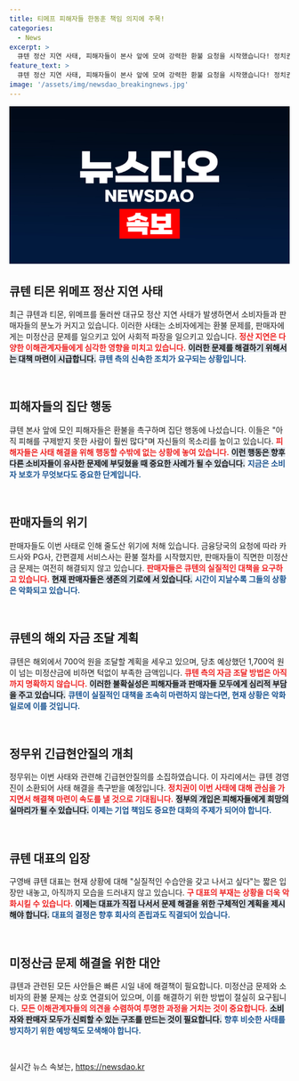 ```yaml
---
title: 티메프 피해자들 한동훈 책임 의지에 주목!
categories:
  - News
excerpt: >
  큐텐 정산 지연 사태, 피해자들이 본사 앞에 모여 강력한 환불 요청을 시작했습니다! 정치권의 압박 속, 카드사와 간편결제사의 환불이 진행되고 있는 가운데, 구영배 대표는 여전히 모습조차 드러내지 않고 있습니다. 과연 사태 해결의 실마리는 무엇일까요?
feature_text: >
  큐텐 정산 지연 사태, 피해자들이 본사 앞에 모여 강력한 환불 요청을 시작했습니다! 정치권의 압박 속, 카드사와 간편결제사의 환불이 진행되고 있는 가운데, 구영배 대표는 여전히 모습조차 드러내지 않고 있습니다. 과연 사태 해결의 실마리는 무엇일까요?
image: '/assets/img/newsdao_breakingnews.jpg'
---
```


<p><img src="/assets/img/newsdao_breakingnews.jpg" alt="implanttips 속보" /></p>

<h2 data-ke-size="size26">큐텐 티몬 위메프 정산 지연 사태</h2>

<p data-ke-size="size16">최근 큐텐과 티몬, 위메프를 둘러싼 대규모 정산 지연 사태가 발생하면서 소비자들과 판매자들의 분노가 커지고 있습니다. 이러한 사태는 소비자에게는 환불 문제를, 판매자에게는 미정산금 문제를 일으키고 있어 사회적 파장을 일으키고 있습니다. <b><span style="color: #ee2323;">정산 지연은 다양한 이해관계자들에게 심각한 영향을 미치고 있습니다.</span></b> <b><span style="background-color: #21538527;">이러한 문제를 해결하기 위해서는 대책 마련이 시급합니다.</span></b> <b><span style="color: #1a5490;">큐텐 측의 신속한 조치가 요구되는 상황입니다.</span></b></p>

<p data-ke-size="size16">&nbsp;</p>

<h2 data-ke-size="size26">피해자들의 집단 행동</h2>

<p data-ke-size="size16">큐텐 본사 앞에 모인 피해자들은 환불을 촉구하며 집단 행동에 나섰습니다. 이들은 "아직 피해를 구제받지 못한 사람이 훨씬 많다"며 자신들의 목소리를 높이고 있습니다. <b><span style="color: #ee2323;"> 피해자들은 사태 해결을 위해 행동할 수밖에 없는 상황에 놓여 있습니다.</span></b> <b><span style="background-color: #21538527;">이런 행동은 향후 다른 소비자들이 유사한 문제에 부딪혔을 때 중요한 사례가 될 수 있습니다.</span></b> <b><span style="color: #1a5490;"> 지금은 소비자 보호가 무엇보다도 중요한 단계입니다.</span></b></p>

<p data-ke-size="size16">&nbsp;</p>

<h2 data-ke-size="size26">판매자들의 위기</h2>

<p data-ke-size="size16">판매자들도 이번 사태로 인해 줄도산 위기에 처해 있습니다. 금융당국의 요청에 따라 카드사와 PG사, 간편결제 서비스사는 환불 절차를 시작했지만, 판매자들이 직면한 미정산금 문제는 여전히 해결되지 않고 있습니다. <b><span style="color: #ee2323;">판매자들은 큐텐의 실질적인 대책을 요구하고 있습니다.</span></b> <b><span style="background-color: #21538527;">현재 판매자들은 생존의 기로에 서 있습니다.</span></b> <b><span style="color: #1a5490;">시간이 지날수록 그들의 상황은 악화되고 있습니다.</span></b></p>

<p data-ke-size="size16">&nbsp;</p>

<h2 data-ke-size="size26">큐텐의 해외 자금 조달 계획</h2>

<p data-ke-size="size16">큐텐은 해외에서 700억 원을 조달할 계획을 세우고 있으며, 당초 예상했던 1,700억 원이 넘는 미정산금에 비하면 턱없이 부족한 금액입니다. <b><span style="color: #ee2323;">큐텐 측의 자금 조달 방법은 아직까지 명확하지 않습니다.</span></b> <b><span style="background-color: #21538527;">이러한 불확실성은 피해자들과 판매자들 모두에게 심리적 부담을 주고 있습니다.</span></b> <b><span style="color: #1a5490;">큐텐이 실질적인 대책을 조속히 마련하지 않는다면, 현재 상황은 악화일로에 이를 것입니다.</span></b></p>

<p data-ke-size="size16">&nbsp;</p>

<h2 data-ke-size="size26">정무위 긴급현안질의 개최</h2>

<p data-ke-size="size16">정무위는 이번 사태와 관련해 긴급현안질의를 소집하였습니다. 이 자리에서는 큐텐 경영진이 소환되어 사태 해결을 촉구받을 예정입니다. <b><span style="color: #ee2323;">정치권이 이번 사태에 대해 관심을 가지면서 해결책 마련이 속도를 낼 것으로 기대됩니다.</span></b> <b><span style="background-color: #21538527;">정부의 개입은 피해자들에게 희망의 실마리가 될 수 있습니다.</span></b> <b><span style="color: #1a5490;">이제는 기업 책임도 중요한 대화의 주제가 되어야 합니다.</span></b></p>

<p data-ke-size="size16">&nbsp;</p>

<h2 data-ke-size="size26">큐텐 대표의 입장</h2>

<p data-ke-size="size16">구영배 큐텐 대표는 현재 상황에 대해 "실질적인 수습안을 갖고 나서고 싶다"는 짧은 입장만 내놓고, 아직까지 모습을 드러내지 않고 있습니다. <b><span style="color: #ee2323;">구 대표의 부재는 상황을 더욱 악화시킬 수 있습니다.</span></b> <b><span style="background-color: #21538527;">이제는 대표가 직접 나서서 문제 해결을 위한 구체적인 계획을 제시해야 합니다.</span></b> <b><span style="color: #1a5490;">대표의 결정은 향후 회사의 존립과도 직결되어 있습니다.</span></b></p>

<p data-ke-size="size16">&nbsp;</p>

<h2 data-ke-size="size26">미정산금 문제 해결을 위한 대안</h2>

<p data-ke-size="size16">큐텐과 관련된 모든 사안들은 빠른 시일 내에 해결책이 필요합니다. 미정산금 문제와 소비자의 환불 문제는 상호 연결되어 있으며, 이를 해결하기 위한 방법이 절실히 요구됩니다. <b><span style="color: #ee2323;">모든 이해관계자들의 의견을 수렴하여 투명한 과정을 거치는 것이 중요합니다.</span></b> <b><span style="background-color: #21538527;">소비자와 판매자 모두가 신뢰할 수 있는 구조를 만드는 것이 필요합니다.</span></b> <b><span style="color: #1a5490;">향후 비슷한 사태를 방지하기 위한 예방책도 모색해야 합니다.</span></b></p>

<p data-ke-size="size16">&nbsp;</p>
실시간 뉴스 속보는, <a href="https://newsdao.kr" rel="dofollow">https://newsdao.kr</a>


